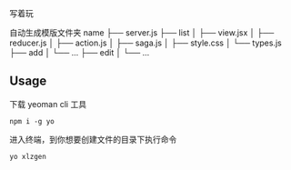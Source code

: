 写着玩

自动生成模版文件夹
name
  ├── server.js
  ├── list
  │    ├── view.jsx
  │    ├── reducer.js
  │    ├── action.js
  │    ├── saga.js
  │    ├── style.css
  │    └── types.js
  ├── add
  │   └──  ...
  ├── edit
  │     └──  ...

Usage
-------------

下载 yeoman cli 工具

```
npm i -g yo
```
进入终端，到你想要创建文件的目录下执行命令

```
yo xlzgen
```